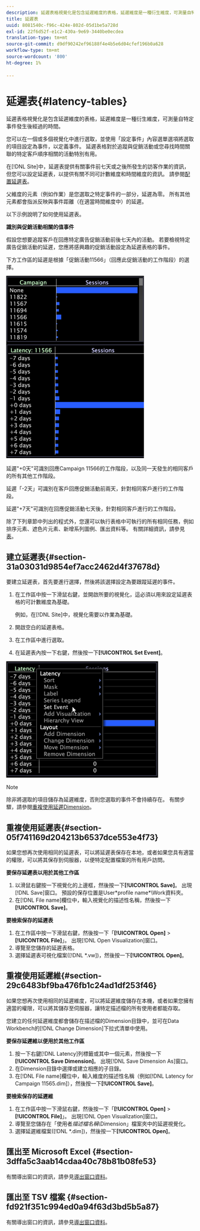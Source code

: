 ```yaml
---
description: 延遲表格視覺化是包含延遲維度的表格，延遲維度是一種衍生維度，可測量自特定事件發生後經過的時間。
title: 延遲表
uuid: 8081540c-f96c-424e-802d-05d1be5a728d
exl-id: 22f6d52f-e1c2-430a-9e69-3440be0ecdea
translation-type: tm+mt
source-git-commit: d9df90242ef96188f4e4b5e6d04cfef196b0a628
workflow-type: tm+mt
source-wordcount: '800'
ht-degree: 1%

---
```


# 延遲表{#latency-tables}

延遲表格視覺化是包含延遲維度的表格，延遲維度是一種衍生維度，可測量自特定事件發生後經過的時間。

您可以在一個或多個視覺化中進行選取，並使用「設定事件」內容選單選項將選取的項目設定為事件，以定義事件。 延遲表格對於追蹤與促銷活動或您尋找時間關聯的特定客戶順序相關的活動特別有用。

在[!DNL Site]中，延遲表提供有關事件前七天或之後所發生的訪客作業的資訊，但您可以設定延遲表，以提供有關不同可計數維度和時間維度的資訊。 請參閱[配置延遲表](../../../home/c-get-started/c-intf-anlys-ftrs/c-config-ltcy-tbls/c-config-ltcy-tbls.md#concept-7175c3defec64556994f0dfcccb7d15c)。

父維度的元素（例如作業）是您選取之特定事件的一部分，延遲為零。 所有其他元素都會指派反映與事件距離（在適當時間維度中）的延遲。

以下示例說明了如何使用延遲表。

**識別與促銷活動相關的值事件**

假設您想要追蹤客戶在回應特定廣告促銷活動前後七天內的活動。 若要檢視特定廣告促銷活動的延遲，您應將感興趣的促銷活動設定為延遲表格的事件。

下方工作區的延遲是根據「促銷活動11566」（回應此促銷活動的工作階段）的選擇。

![](assets/vis_Latency.png)

延遲&quot;+0天&quot;可識別回應Campaign 11566的工作階段，以及同一天發生的相同客戶的所有其他工作階段。

延遲「-2天」可識別在客戶回應促銷活動前兩天，針對相同客戶進行的工作階段。

延遲&quot;+7天&quot;可識別在回應促銷活動七天後，針對相同客戶進行的工作階段。

除了下列章節中列出的程式外，您還可以執行表格中可執行的所有相同任務，例如排序元素、遮色片元素、新增系列圖例、匯出資料等。 有關詳細資訊，請參見[表](../../../home/c-get-started/c-analysis-vis/c-tables/c-tables.md#concept-c632cb8ad9724f90ac5c294d52ae667f)。

## 建立延遲表{#section-31a03031d9854ef7acc2462d4f37678d}

要建立延遲表，首先要進行選擇，然後將該選擇設定為要跟蹤延遲的事件。

1. 在工作區中按一下滑鼠右鍵，並開啟所要的視覺化，這必須以用來設定延遲表格的可計數維度為基礎。

   例如，在[!DNL Site]中，視覺化需要以作業為基礎。

1. 開啟空白的延遲表格。
1. 在工作區中進行選取。
1. 在延遲表內按一下右鍵，然後按一下&#x200B;**[!UICONTROL Set Event]**。

![](assets/vis_Latency_SetEvent.png)

>[!NOTE]
>
>除非將選取的項目儲存為延遲維度，否則您選取的事件不會持續存在。 有關步驟，請參閱[重複使用延遲Dimension](../../../home/c-get-started/c-analysis-vis/c-lat-tbls.md#section-29c6483bf9ba476fb1c24ad1df253f46)。

## 重複使用延遲表{#section-05f741169d204213b6537dce553e4f73}

如果您想再次使用相同的延遲表，可以將延遲表保存在本地，或者如果您具有適當的權限，可以將其保存到伺服器，以便特定配置檔案的所有用戶訪問。

**要保存延遲表以用於其他工作區**

1. 以滑鼠右鍵按一下視覺化的上邊框，然後按一下&#x200B;**[!UICONTROL Save]**。 出現[!DNL Save]窗口。 預設的保存位置是User\*profile name*\Work資料夾。
1. 在[!DNL File name]欄位中，輸入視覺化的描述性名稱，然後按一下&#x200B;**[!UICONTROL Save]**。

**要檢索保存的延遲表**

1. 在工作區中按一下滑鼠右鍵，然後按一下「**[!UICONTROL Open]** > **[!UICONTROL File]**」。 出現[!DNL Open Visualization]窗口。
1. 導覽至您儲存的延遲表格。
1. 選擇延遲表可視化檔案([!DNL *.vw])，然後按一下&#x200B;**[!UICONTROL Open]**。

## 重複使用延遲維{#section-29c6483bf9ba476fb1c24ad1df253f46}

如果您想再次使用相同的延遲維度，可以將延遲維度儲存在本機，或者如果您擁有適當的權限，可以將其儲存至伺服器，讓特定描述檔的所有使用者都能存取。

您建立的任何延遲維度都會儲存在描述檔的Dimension目錄中，並可在Data Workbench的[!DNL Change Dimension]下拉式清單中使用。

**要保存延遲維以便用於其他工作區**

1. 按一下右鍵[!DNL Latency]列標籤或其中一個元素，然後按一下&#x200B;**[!UICONTROL Save Dimension]**。 出現[!DNL Save Dimension As]窗口。
1. 在Dimension目錄中選擇或建立相應的子目錄。
1. 在[!DNL File name]欄位中，輸入維度的描述性名稱（例如[!DNL Latency for Campaign 11565.dim]），然後按一下&#x200B;**[!UICONTROL Save]**。

**要檢索保存的延遲維**

1. 在工作區中按一下滑鼠右鍵，然後按一下「**[!UICONTROL Open]** > **[!UICONTROL File]**」。 出現[!DNL Open Visualization]窗口。
1. 導覽至您儲存在「使用者*描述檔名稱*\Dimension」檔案夾中的延遲視覺化。
1. 選擇延遲維檔案([!DNL *.dim])，然後按一下&#x200B;**[!UICONTROL Open]**。

## 匯出至 Microsoft Excel {#section-3dffa5c3aab14cdaa40c78b81b08fe53}

有關導出窗口的資訊，請參見[導出窗口資料](../../../home/c-get-started/c-wk-win-wksp/c-exp-win-data.md#concept-8df61d64ed434cc5a499023c44197349)。

## 匯出至 TSV 檔案 {#section-fd921f351c994ed0a94f63d3bd5b5a87}

有關導出窗口的資訊，請參見[導出窗口資料](../../../home/c-get-started/c-wk-win-wksp/c-exp-win-data.md#concept-8df61d64ed434cc5a499023c44197349)。
